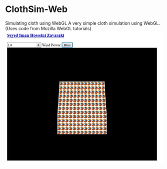 # ClothSim-Web
Simulating cloth using WebGL 
A very simple cloth simulation using WebGL. (Uses code from Mozilla WebGL tutorials)
![alt text](https://raw.githubusercontent.com/ImanHosseini/ClothSim-Web/master/CSW.JPG)
